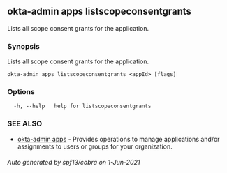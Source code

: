 ## okta-admin apps listscopeconsentgrants

Lists all scope consent grants for the application.

### Synopsis

Lists all scope consent grants for the application.

```
okta-admin apps listscopeconsentgrants <appId> [flags]
```

### Options

```
  -h, --help   help for listscopeconsentgrants
```

### SEE ALSO

* [okta-admin apps](okta-admin_apps.md)	 - Provides operations to manage applications and/or assignments to users or groups for your organization.

###### Auto generated by spf13/cobra on 1-Jun-2021
